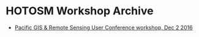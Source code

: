 # HOTOSM Workshop Archive

* [Pacific GIS & Remote Sensing User Conference workshop, Dec 2 2016](/pacific-gisconference-2016)